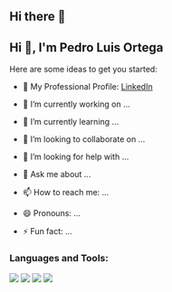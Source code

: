 ## Hi there 👋


## Hi 👋, I'm Pedro Luis Ortega 

Here are some ideas to get you started:

- 💼 My Professional Profile: [LinkedIn](https://www.linkedin.com/in/pedro-luis-ortega-aguilar-058569139/)
  
- 🔭 I’m currently working on ...
- 🌱 I’m currently learning ...
- 👯 I’m looking to collaborate on ...
- 🤔 I’m looking for help with ...
- 💬 Ask me about ...
- 📫 How to reach me: ...
- 😄 Pronouns: ...
- ⚡ Fun fact: ...

<h3>Languages and Tools:</h3>

<p>
  <img src="https://img.shields.io/badge/JAVASCRIPT-F7DF1E?style=for-the-badge&logo=javascript&logoColor=white" />
  <img src="https://img.shields.io/badge/REACT-000000?style=for-the-badge&logo=react&logoColor=61DAFB" />
  <img src="https://img.shields.io/badge/NODE.JS-68A063?style=for-the-badge&logo=node.js&logoColor=white" />
  <img src="https://img.shields.io/badge/POSTGRESQL-336791?style=for-the-badge&logo=postgresql&logoColor=white" />
</p>
